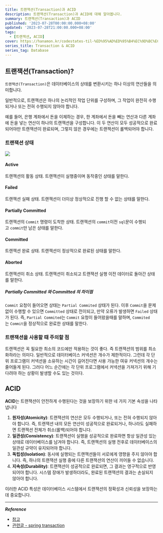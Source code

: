 ```yaml
---
title: 트랜잭션(Transaction)과 ACID
description: 트랜잭션(Transaction)과 ACID에 대해 알아봅니다.
summary: 트랜잭션(Transaction)과 ACID
published: '2023-07-28T00:00:00.000+08:00'
updated: '2023-07-28T21:00:00.000+08:00'
tags:
  - [트랜잭션, ACID]
cover: https://hanamon.kr/codestates-til-%ED%95%AD%ED%95%B4%EC%9D%BC%EC%A7%80-54%EC%9D%BC%EC%B0%A8/acid-%E1%84%89%E1%85%A9%E1%86%A8%E1%84%89%E1%85%A5%E1%86%BC/
series_title: Transaction & ACID
series_tag: Database
---
```


## 트랜잭션(Transaction)?

`트랜잭션(Transaction)`은 데이터베이스의 상태를 변환시키는 하나 이상의 연산들을 의미합니다.

일반적으로, 트랜잭션은 하나의 논리적인 작업 단위를 구성하며, 그 작업이 완전히 수행되거나 또는 전혀 수행되지 않아야 합니다.

예를 들어, 은행 계좌에서 돈을 이체하는 경우, 한 계좌에서 돈을 빼는 연산과 다른 계좌에 돈을 넣는 연산이 하나의 트랜잭션을 구성합니다. 이 두 연산이 모두 성공적으로 완료되어야만 트랜잭션이 완료되며, 그렇지 않은 경우에는 트랜잭션이 롤백되어야 합니다.

### 트랜잭션 상태

![](https://i.imgur.com/VTmT399.png)

#### Active

트랜잭션의 활동 상태. 트랜잭션이 실행중이며 동작중인 상태를 말한다.

#### Failed

트랜잭션 실패 상태. 트랜잭션이 더이상 정상적으로 진행 할 수 없는 상태를 말한다.

#### Partially Committed

트랜잭션의 `Commit` 명령이 도착한 상태. 트랜잭션의 `commit`이전 `sql`문이 수행되고 `commit`만 남은 상태를 말한다.

#### Committed

트랜잭션 완료 상태. 트랜잭션이 정상적으로 완료된 상태를 말한다.

#### Aborted

트랜잭션이 취소 상태. 트랜잭션이 취소되고 트랜잭션 실행 이전 데이터로 돌아간 상태를 말한다.

##### Partially Committed 와 Committed 의 차이점

`Commit` 요청이 들어오면 상태는 `Partial Commited` 상태가 된다. 이후 `Commit`을 문제없이 수행할 수 있으면 `Committed` 상태로 전이되고, 만약 오류가 발생하면 `Failed` 상태가 된다. 즉, `Partial Commited`는 `Commit` 요청이 들어왔을때를 말하며, `Commited`는 `Commit`을 정상적으로 완료한 상태를 말한다.

### 트랜잭션을 사용할 때 주의할 점

트랜잭션은 꼭 필요한 최소의 코드에만 적용하는 것이 좋다. 즉 트랜잭션의 범위를 최소화하라는 의미다. 일반적으로 데이터베이스 커넥션은 개수가 제한적이다. 그런데 각 단위 프로그램이 커넥션을 소유하는 시간이 길어진다면 사용 가능한 여유 커넥션의 개수는 줄어들게 된다. 그러다 어느 순간에는 각 단위 프로그램에서 커넥션을 가져가기 위해 기다려야 하는 상황이 발생할 수도 있는 것이다.

## ACID

**ACID**는 트랜잭션이 안전하게 수행된다는 것을 보장하기 위한 네 가지 기본 속성을 나타냅니다

1. **원자성(Atomicity)**: 트랜잭션의 연산은 모두 수행되거나, 또는 전혀 수행되지 않아야 합니다. 즉, 트랜잭션 내의 모든 연산이 성공적으로 완료되거나, 하나라도 실패하면 트랜잭션 전체가 취소(롤백)되어야 합니다.
2. **일관성(Consistency)**: 트랜잭션이 실행을 성공적으로 완료하면 항상 일관성 있는 상태로 데이터베이스를 남겨야 합니다. 즉, 트랜잭션의 실행 전후로 데이터베이스의 일관성 규약이 유지되어야 합니다.
3. **독립성(Isolation)**: 동시에 실행되는 트랜잭션들이 서로에게 영향을 주지 않아야 합니다. 즉, 하나의 트랜잭션 실행 중에 다른 트랜잭션의 연산이 끼어들 수 없습니다.
4. **지속성(Durability)**: 트랜잭션이 성공적으로 완료되면, 그 결과는 영구적으로 반영되어야 합니다. 시스템 장애가 발생하더라도, 완료된 트랜잭션의 결과는 손실되지 않아야 합니다.

이러한 ACID 특성은 데이터베이스 시스템에서 트랜잭션의 정확성과 신뢰성을 보장하는 데 중요합니다.

---

**_Reference_**

- [참고](https://github.com/JaeYeopHan/Interview_Question_for_Beginner/tree/master/Database#%EB%8D%B0%EC%9D%B4%ED%84%B0%EB%B2%A0%EC%9D%B4%EC%8A%A4)
- [관련글 - spring transaction](https://kingseungil.vercel.app/blog/spring-transaction/)
